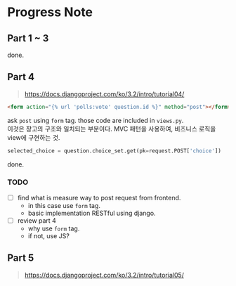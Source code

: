 # Progress Note

## Part 1 ~ 3

done.

## Part 4

> https://docs.djangoproject.com/ko/3.2/intro/tutorial04/

```html
<form action="{% url 'polls:vote' question.id %}" method="post"></form>
```

ask `post` using `form` tag. those code are included in `views.py`.  
이것은 장고의 구조와 일치되는 부분이다. MVC 패턴을 사용하여, 비즈니스 로직을 view에 구현하는 것.

```python
selected_choice = question.choice_set.get(pk=request.POST['choice'])
```

done.

### TODO

- [ ] find what is measure way to post request from frontend.
  - in this case use `form` tag.
  - basic implementation RESTful using django.
- [ ] review part 4
  - why use `form` tag.
  - if not, use JS?

## Part 5

> https://docs.djangoproject.com/ko/3.2/intro/tutorial05/
